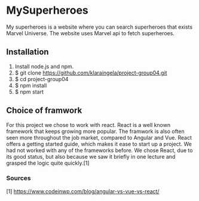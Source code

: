 # MySuperheroes
My superheroes is a website where you can search superheroes that exists Marvel Universe. The website uses Marvel api to fetch superheroes. 


## Installation
1. Install node.js and npm.
2. $ git clone https://github.com/klaraingela/project-group04.git
3. $ cd project-group04
4. $ npm install
5. $ npm start

## Choice of framwork
For this project we chose to work with react. React is a well known framework that keeps growing more popular. The framwork is also often seen more throughout the job market, compared to Angular and Vue. React offers a getting started guide, which makes it ease to start up a project. We had not worked with any of the frameworks before. We chose React, due to its good status, but also because we saw it briefly in one lecture and grasped the logic quite quickly.[1]

### Sources
[1] https://www.codeinwp.com/blog/angular-vs-vue-vs-react/ 
